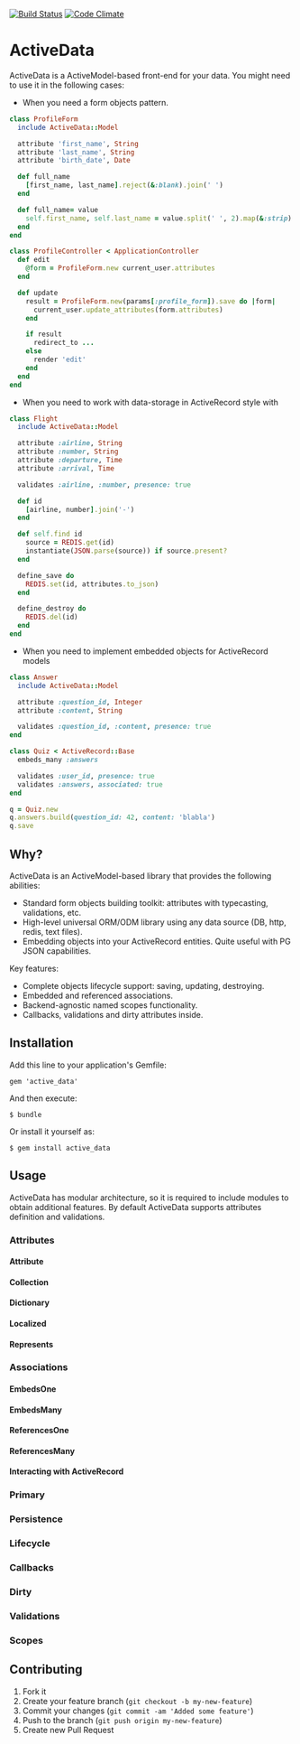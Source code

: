 [![Build Status](https://travis-ci.org/pyromaniac/active_data.png?branch=master)](https://travis-ci.org/pyromaniac/active_data)
[![Code Climate](https://codeclimate.com/github/pyromaniac/active_data.png)](https://codeclimate.com/github/pyromaniac/active_data)

# ActiveData

ActiveData is a ActiveModel-based front-end for your data. You might need to use it in the following cases:

* When you need a form objects pattern.

```ruby
class ProfileForm
  include ActiveData::Model

  attribute 'first_name', String
  attribute 'last_name', String
  attribute 'birth_date', Date

  def full_name
    [first_name, last_name].reject(&:blank).join(' ')
  end

  def full_name= value
    self.first_name, self.last_name = value.split(' ', 2).map(&:strip)
  end
end

class ProfileController < ApplicationController
  def edit
    @form = ProfileForm.new current_user.attributes
  end

  def update
    result = ProfileForm.new(params[:profile_form]).save do |form|
      current_user.update_attributes(form.attributes)
    end

    if result
      redirect_to ...
    else
      render 'edit'
    end
  end
end
```

* When you need to work with data-storage in ActiveRecord style with

```ruby
class Flight
  include ActiveData::Model

  attribute :airline, String
  attribute :number, String
  attribute :departure, Time
  attribute :arrival, Time

  validates :airline, :number, presence: true

  def id
    [airline, number].join('-')
  end

  def self.find id
    source = REDIS.get(id)
    instantiate(JSON.parse(source)) if source.present?
  end

  define_save do
    REDIS.set(id, attributes.to_json)
  end

  define_destroy do
    REDIS.del(id)
  end
end
```

* When you need to implement embedded objects for ActiveRecord models

```ruby
class Answer
  include ActiveData::Model

  attribute :question_id, Integer
  attribute :content, String

  validates :question_id, :content, presence: true
end

class Quiz < ActiveRecord::Base
  embeds_many :answers

  validates :user_id, presence: true
  validates :answers, associated: true
end

q = Quiz.new
q.answers.build(question_id: 42, content: 'blabla')
q.save
```

## Why?

ActiveData is an ActiveModel-based library that provides the following abilities:

  * Standard form objects building toolkit: attributes with typecasting, validations, etc.
  * High-level universal ORM/ODM library using any data source (DB, http, redis, text files).
  * Embedding objects into your ActiveRecord entities. Quite useful with PG JSON capabilities.

Key features:

  * Complete objects lifecycle support: saving, updating, destroying.
  * Embedded and referenced associations.
  * Backend-agnostic named scopes functionality.
  * Callbacks, validations and dirty attributes inside.

## Installation

Add this line to your application's Gemfile:

    gem 'active_data'

And then execute:

    $ bundle

Or install it yourself as:

    $ gem install active_data

## Usage

ActiveData has modular architecture, so it is required to include modules to obtain additional features. By default ActiveData supports attributes definition and validations.

### Attributes



#### Attribute
#### Collection
#### Dictionary
#### Localized
#### Represents

### Associations

#### EmbedsOne
#### EmbedsMany
#### ReferencesOne
#### ReferencesMany
#### Interacting with ActiveRecord

### Primary

### Persistence

### Lifecycle

### Callbacks

### Dirty

### Validations

### Scopes

## Contributing

1. Fork it
2. Create your feature branch (`git checkout -b my-new-feature`)
3. Commit your changes (`git commit -am 'Added some feature'`)
4. Push to the branch (`git push origin my-new-feature`)
5. Create new Pull Request
